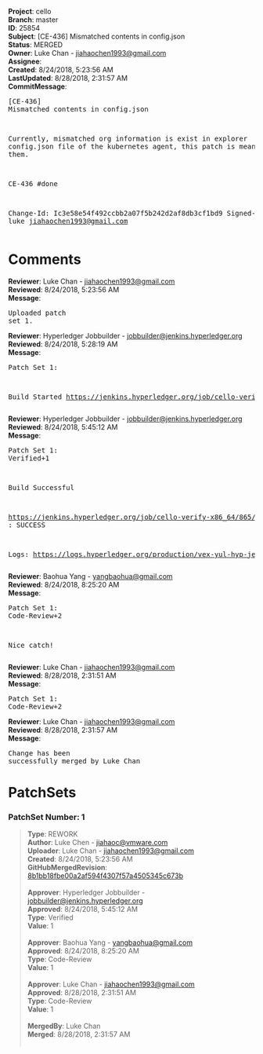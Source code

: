 <strong>Project</strong>: cello<br><strong>Branch</strong>: master<br><strong>ID</strong>: 25854<br><strong>Subject</strong>: [CE-436] Mismatched contents in config.json<br><strong>Status</strong>: MERGED<br><strong>Owner</strong>: Luke Chan - jiahaochen1993@gmail.com<br><strong>Assignee</strong>:<br><strong>Created</strong>: 8/24/2018, 5:23:56 AM<br><strong>LastUpdated</strong>: 8/28/2018, 2:31:57 AM<br><strong>CommitMessage</strong>:<br><pre>[CE-436] Mismatched contents in config.json

Currently, mismatched org information is exist in explorer config.json
file of the kubernetes agent, this patch is meant to corrcet them.

CE-436 #done

Change-Id: Ic3e58e54f492ccbb2a07f5b242d2af8db3cf1bd9
Signed-off-by: luke <jiahaochen1993@gmail.com>
</pre><h1>Comments</h1><strong>Reviewer</strong>: Luke Chan - jiahaochen1993@gmail.com<br><strong>Reviewed</strong>: 8/24/2018, 5:23:56 AM<br><strong>Message</strong>: <pre>Uploaded patch set 1.</pre><strong>Reviewer</strong>: Hyperledger Jobbuilder - jobbuilder@jenkins.hyperledger.org<br><strong>Reviewed</strong>: 8/24/2018, 5:28:19 AM<br><strong>Message</strong>: <pre>Patch Set 1:

Build Started https://jenkins.hyperledger.org/job/cello-verify-x86_64/865/</pre><strong>Reviewer</strong>: Hyperledger Jobbuilder - jobbuilder@jenkins.hyperledger.org<br><strong>Reviewed</strong>: 8/24/2018, 5:45:12 AM<br><strong>Message</strong>: <pre>Patch Set 1: Verified+1

Build Successful 

https://jenkins.hyperledger.org/job/cello-verify-x86_64/865/ : SUCCESS

Logs: https://logs.hyperledger.org/production/vex-yul-hyp-jenkins-3/cello-verify-x86_64/865</pre><strong>Reviewer</strong>: Baohua Yang - yangbaohua@gmail.com<br><strong>Reviewed</strong>: 8/24/2018, 8:25:20 AM<br><strong>Message</strong>: <pre>Patch Set 1: Code-Review+2

Nice catch!</pre><strong>Reviewer</strong>: Luke Chan - jiahaochen1993@gmail.com<br><strong>Reviewed</strong>: 8/28/2018, 2:31:51 AM<br><strong>Message</strong>: <pre>Patch Set 1: Code-Review+2</pre><strong>Reviewer</strong>: Luke Chan - jiahaochen1993@gmail.com<br><strong>Reviewed</strong>: 8/28/2018, 2:31:57 AM<br><strong>Message</strong>: <pre>Change has been successfully merged by Luke Chan</pre><h1>PatchSets</h1><h3>PatchSet Number: 1</h3><blockquote><strong>Type</strong>: REWORK<br><strong>Author</strong>: Luke Chen - jiahaoc@vmware.com<br><strong>Uploader</strong>: Luke Chan - jiahaochen1993@gmail.com<br><strong>Created</strong>: 8/24/2018, 5:23:56 AM<br><strong>GitHubMergedRevision</strong>: [8b1bb18fbe00a2af594f4307f57a4505345c673b](https://github.com/hyperledger/cello/commit/8b1bb18fbe00a2af594f4307f57a4505345c673b)<br><br><strong>Approver</strong>: Hyperledger Jobbuilder - jobbuilder@jenkins.hyperledger.org<br><strong>Approved</strong>: 8/24/2018, 5:45:12 AM<br><strong>Type</strong>: Verified<br><strong>Value</strong>: 1<br><br><strong>Approver</strong>: Baohua Yang - yangbaohua@gmail.com<br><strong>Approved</strong>: 8/24/2018, 8:25:20 AM<br><strong>Type</strong>: Code-Review<br><strong>Value</strong>: 1<br><br><strong>Approver</strong>: Luke Chan - jiahaochen1993@gmail.com<br><strong>Approved</strong>: 8/28/2018, 2:31:51 AM<br><strong>Type</strong>: Code-Review<br><strong>Value</strong>: 1<br><br><strong>MergedBy</strong>: Luke Chan<br><strong>Merged</strong>: 8/28/2018, 2:31:57 AM<br><br></blockquote>